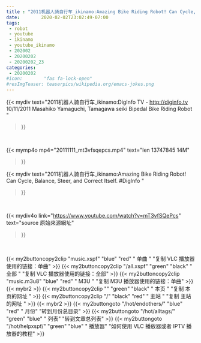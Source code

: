 ```yaml
---
title : "2011机器人骑自行车_ikinamo:Amazing Bike Riding Robot! Can Cycle, Balance, Steer, and Correct Itself. #DigInfo "
date:        2020-02-02T23:02:49-07:00
tags:
 - robot
 - youtube
 - ikinamo
 - youtube_ikinamo
 - 202002
 - 20200202
 - 20200202_23
categories:
 - 20200202
#icon:        "fas fa-lock-open"
#resImgTeaser: teaserpics/wikipedia.org/emacs-jokes.png
---
```


{{< mydiv text="2011机器人骑自行车_ikinamo:DigInfo TV - http://diginfo.tv  10/11/2011  Masahiko Yamaguchi, Tamagawa seiki Bipedal Bike Riding Robot "
>}}
<br>


{{< mymp4o mp4="20111111_mt3vfsqepcs.mp4"
text="len 13747845    14M"
>}}


{{< mydiv text="2011机器人骑自行车_ikinamo:Amazing Bike Riding Robot! Can Cycle, Balance, Steer, and Correct Itself. #DigInfo "
>}}
<br>

{{< mydiv4o link="https://www.youtube.com/watch?v=mT3vfSQePcs"
text="source 原始來源網址"
>}}


<br>



{{< my2buttoncopy2clip "music.xspf"        "blue"   "red"    " 单曲 "  "复制 VLC 播放器使用的链接：单曲" >}} {{< my2buttoncopy2clip "/all.xspf"         "green"  "black"  " 全部 "  "复制 VLC 播放器使用的链接：全部" >}} {{< my2buttoncopy2clip "music.m3u8"        "blue"   "red"    " M3U  "    "复制 M3U 播放器使用的链接：单曲" >}} {{< mybr2 >}} {{< my2buttoncopy2clip ""                  "green"  "black"  " 本页 "    "复制 本页的网址 " >}} {{< my2buttoncopy2clip "/"                 "black"  "red"    " 主站 "    "复制 主站的网址 " >}} {{< mybr2 >}} {{< my2buttongoto      "/hot/endothers/"   "blue"   "red"    " 月份"   "转到月份总目录" >}} {{< my2buttongoto      "/hot/alltags/"     "green"  "blue"   " 列表"   "转到文章总列表" >}} {{< my2buttongoto      "/hot/helpxspf/"    "green"  "blue"   " 播放器" "如何使用 VLC 播放器或者 IPTV 播放器的教程" >}} 
